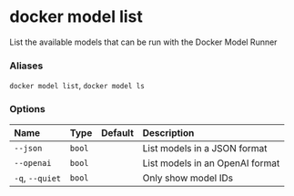 # docker model list

<!---MARKER_GEN_START-->
List the available models that can be run with the Docker Model Runner

### Aliases

`docker model list`, `docker model ls`

### Options

| Name            | Type   | Default | Description                     |
|:----------------|:-------|:--------|:--------------------------------|
| `--json`        | `bool` |         | List models in a JSON format    |
| `--openai`      | `bool` |         | List models in an OpenAI format |
| `-q`, `--quiet` | `bool` |         | Only show model IDs             |


<!---MARKER_GEN_END-->

